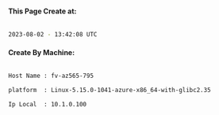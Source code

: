 
   
#### This Page Create at:

```bash

2023-08-02 - 13:42:08 UTC

```

#### Create By Machine:

```bash

Host Name : fv-az565-795

platform  : Linux-5.15.0-1041-azure-x86_64-with-glibc2.35

Ip Local  : 10.1.0.100

```

